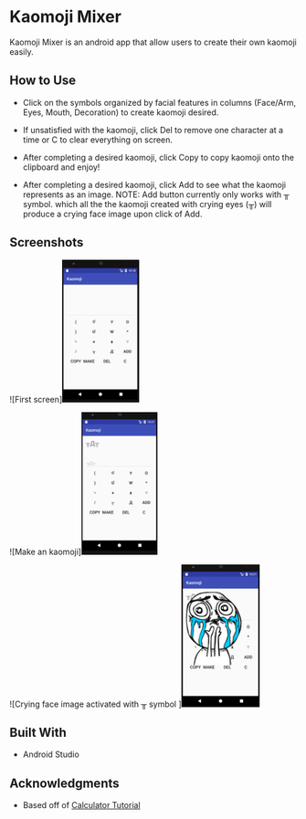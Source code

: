 # Kaomoji Mixer

Kaomoji Mixer is an android app that allow users to create their own kaomoji easily.

## How to Use
* Click on the symbols organized by facial features in columns (Face/Arm, Eyes, Mouth, Decoration) to create kaomoji desired.

* If unsatisfied with the kaomoji, click Del to remove one character at a time or C to clear everything on screen.

* After completing a desired kaomoji, click Copy to copy kaomoji onto the clipboard and enjoy!

* After completing a desired kaomoji, click Add to see what the kaomoji represents as an image.
NOTE: Add button currently only works with ╥ symbol. which all the the kaomoji created with crying eyes (╥) will produce a crying face image upon click of Add.

## Screenshots

![First screen]<img src="https://github.com/joy8zhang/KaomojiMixer/blob/master/figures/kaomoji1.png" height="250">

![Make an kaomoji]<img src="https://github.com/joy8zhang/KaomojiMixer/blob/master/figures/kaomoji2.png" height="250">

![Crying face image activated with ╥ symbol ]<img src="https://github.com/joy8zhang/KaomojiMixer/blob/master/figures/kaomoji3.png" height="250">


## Built With

* Android Studio

## Acknowledgments

* Based off of [Calculator Tutorial ](http://www.androidauthority.com/build-a-calculator-app-721910/)
